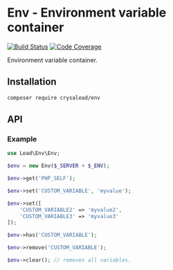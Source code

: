 # Env - Environment variable container

[![Build Status](https://travis-ci.org/crysalead/env.png?branch=master)](https://travis-ci.org/crysalead/env)
[![Code Coverage](https://scrutinizer-ci.com/g/crysalead/env/badges/coverage.png?b=master)](https://scrutinizer-ci.com/g/crysalead/env/)

Environment variable container.

## Installation

```bash
composer require crysalead/env
```

## API

### Example

```php
use Lead\Env\Env;

$env = new Env($_SERVER + $_ENV);

$env->get('PHP_SELF');

$env->set('CUSTOM_VARIABLE', 'myvalue');

$env->set([
    'CUSTOM_VARIABLE2' => 'myvalue2',
    'CUSTOM_VARIABLE3' => 'myvalue3'
]);

$env->has('CUSTOM_VARIABLE');

$env->remove('CUSTOM_VARIABLE');

$env->clear(); // removes all variables.
```
